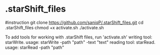 # .starShift_files

#instruction
git clone https://github.com/saniqP/.starShift_files.git
cd .starShift_files
chmod +x activate.sh
./activate.sh


To add tools for working with .starShift files, run 'activate.sh'
writing tool: starWrite. usage: starWrite -path "path" -text "text"
reading tool: starRead. usage: starRead -path "path"

